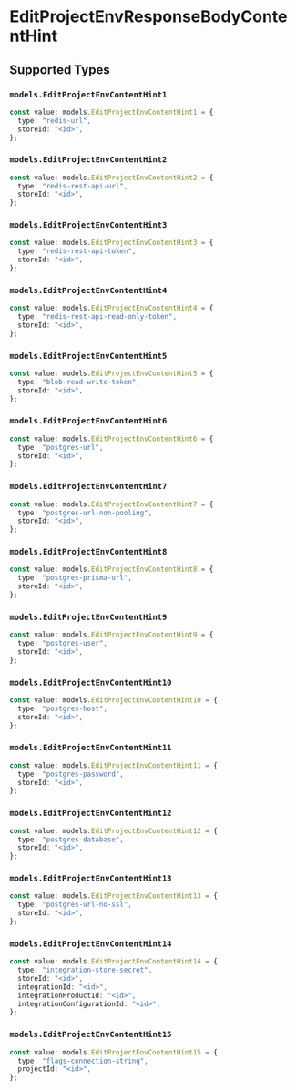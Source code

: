 # EditProjectEnvResponseBodyContentHint


## Supported Types

### `models.EditProjectEnvContentHint1`

```typescript
const value: models.EditProjectEnvContentHint1 = {
  type: "redis-url",
  storeId: "<id>",
};
```

### `models.EditProjectEnvContentHint2`

```typescript
const value: models.EditProjectEnvContentHint2 = {
  type: "redis-rest-api-url",
  storeId: "<id>",
};
```

### `models.EditProjectEnvContentHint3`

```typescript
const value: models.EditProjectEnvContentHint3 = {
  type: "redis-rest-api-token",
  storeId: "<id>",
};
```

### `models.EditProjectEnvContentHint4`

```typescript
const value: models.EditProjectEnvContentHint4 = {
  type: "redis-rest-api-read-only-token",
  storeId: "<id>",
};
```

### `models.EditProjectEnvContentHint5`

```typescript
const value: models.EditProjectEnvContentHint5 = {
  type: "blob-read-write-token",
  storeId: "<id>",
};
```

### `models.EditProjectEnvContentHint6`

```typescript
const value: models.EditProjectEnvContentHint6 = {
  type: "postgres-url",
  storeId: "<id>",
};
```

### `models.EditProjectEnvContentHint7`

```typescript
const value: models.EditProjectEnvContentHint7 = {
  type: "postgres-url-non-pooling",
  storeId: "<id>",
};
```

### `models.EditProjectEnvContentHint8`

```typescript
const value: models.EditProjectEnvContentHint8 = {
  type: "postgres-prisma-url",
  storeId: "<id>",
};
```

### `models.EditProjectEnvContentHint9`

```typescript
const value: models.EditProjectEnvContentHint9 = {
  type: "postgres-user",
  storeId: "<id>",
};
```

### `models.EditProjectEnvContentHint10`

```typescript
const value: models.EditProjectEnvContentHint10 = {
  type: "postgres-host",
  storeId: "<id>",
};
```

### `models.EditProjectEnvContentHint11`

```typescript
const value: models.EditProjectEnvContentHint11 = {
  type: "postgres-password",
  storeId: "<id>",
};
```

### `models.EditProjectEnvContentHint12`

```typescript
const value: models.EditProjectEnvContentHint12 = {
  type: "postgres-database",
  storeId: "<id>",
};
```

### `models.EditProjectEnvContentHint13`

```typescript
const value: models.EditProjectEnvContentHint13 = {
  type: "postgres-url-no-ssl",
  storeId: "<id>",
};
```

### `models.EditProjectEnvContentHint14`

```typescript
const value: models.EditProjectEnvContentHint14 = {
  type: "integration-store-secret",
  storeId: "<id>",
  integrationId: "<id>",
  integrationProductId: "<id>",
  integrationConfigurationId: "<id>",
};
```

### `models.EditProjectEnvContentHint15`

```typescript
const value: models.EditProjectEnvContentHint15 = {
  type: "flags-connection-string",
  projectId: "<id>",
};
```

